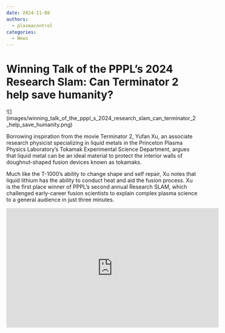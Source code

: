 ```yaml
---
date: 2024-11-08
authors:
  - plasmacontrol
categories:
  - News
---
```


# Winning Talk of the PPPL’s 2024 Research Slam: Can Terminator 2 help save humanity?

<div class="post-title-image" markdown="span">
![](images/winning_talk_of_the_pppl_s_2024_research_slam_can_terminator_2_help_save_humanity.png)
</div>

Borrowing inspiration from the movie Terminator 2, Yufan Xu, an associate research physicist specializing in liquid metals in the Princeton Plasma Physics Laboratory’s Tokamak Experimental Science Department, argues that liquid metal can be an ideal material to protect the interior walls of doughnut-shaped fusion devices known as tokamaks.

<!-- more -->

Much like the T-1000’s ability to change shape and self repair, Xu notes that liquid lithium has the ability to conduct heat and aid the fusion process. Xu is the first place winner of PPPL’s second annual Research SLAM, which challenged early-career fusion scientists to explain complex plasma science to a general audience in just three minutes.

<div class="video-wrapper">
<iframe width="560" height="315" src="https://www.youtube.com/embed/727GkQ3XoH8?si=jj8EDRLT5z2zN0Wz" title="YouTube video player" frameborder="0" allow="accelerometer; autoplay; clipboard-write; encrypted-media; gyroscope; picture-in-picture; web-share" referrerpolicy="strict-origin-when-cross-origin" allowfullscreen></iframe>
</div>

